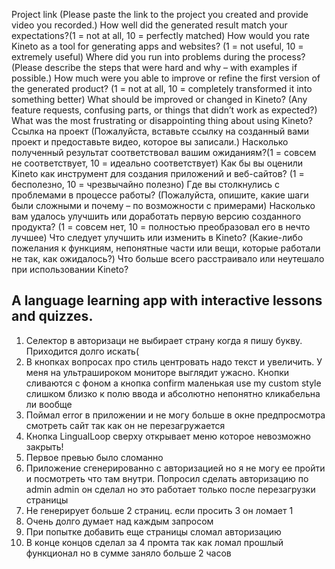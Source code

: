 Project link (Please paste the link to the project you created and provide video you recorded.)
How well did the generated result match your expectations?(1 = not at all, 10 = perfectly matched)
How would you rate Kineto as a tool for generating apps and websites? (1 = not useful, 10 = extremely useful)
Where did you run into problems during the process? (Please describe the steps that were hard and why – with examples if possible.)
How much were you able to improve or refine the first version of the generated product? (1 = not at all, 10 = completely transformed it into something better)
What should be improved or changed in Kineto? (Any feature requests, confusing parts, or things that didn’t work as expected?)
What was the most frustrating or disappointing thing about using Kineto?
Ссылка на проект (Пожалуйста, вставьте ссылку на созданный вами проект и предоставьте видео, которое вы записали.)
Насколько полученный результат соответствовал вашим ожиданиям?(1 = совсем не соответствует, 10 = идеально соответствует)
Как бы вы оценили Kineto как инструмент для создания приложений и веб-сайтов? (1 = бесполезно, 10 = чрезвычайно полезно)
Где вы столкнулись с проблемами в процессе работы? (Пожалуйста, опишите, какие шаги были сложными и почему – по возможности с примерами)
Насколько вам удалось улучшить или доработать первую версию созданного продукта? (1 = совсем нет, 10 = полностью преобразовал его в нечто лучшее)
Что следует улучшить или изменить в Kineto? (Какие-либо пожелания к функциям, непонятные части или вещи, которые работали не так, как ожидалось?)
Что больше всего расстраивало или неутешало при использовании Kineto?
## A language learning app with interactive lessons and quizzes.
1. Селектор в авторизаци не выбирает страну когда я пишу букву. Приходится долго искать(
2. В кнопках вопросах про стиль центровать надо текст и увеличить. У меня на ультрашироком мониторе выглядит ужасно. Кнопки сливаются с фоном а кнопка confirm маленькая use my custom style слишком близко к полю ввода и абсолютно непонятно кликабельна ли вообще 
3. Поймал error в приложении и не могу больше в окне предпросмотра смотреть сайт так как он не перезагружается
4. Кнопка LingualLoop сверху открывает меню которое невозможно закрыть!
5. Первое превью было сломанно
6. Приложение сгенерированно с авторизацией но я не могу ее пройти и посмотреть что там внутри. Попросил сделать авторизацию по admin admin он сделал но это работает только после перезагрузки страницы
7. Не генерирует больше 2 страниц. если просить 3 он ломает 1
8. Очень долго думает над каждым запросом
9. При попытке добавить еще страницы сломал авторизацию 
10. В конце концов сделал за 4 промта так как ломал прошлый функционал но в сумме заняло больше 2 часов  